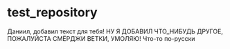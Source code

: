 # test_repository
Даниил, добавил текст для тебя!
НУ Я ДОБАВИЛ ЧТО_НИБУДЬ ДРУГОЕ, ПОЖАЛУЙСТА СМЁРДЖИ ВЕТКИ, УМОЛЯЮ!
Что-то по-русски

